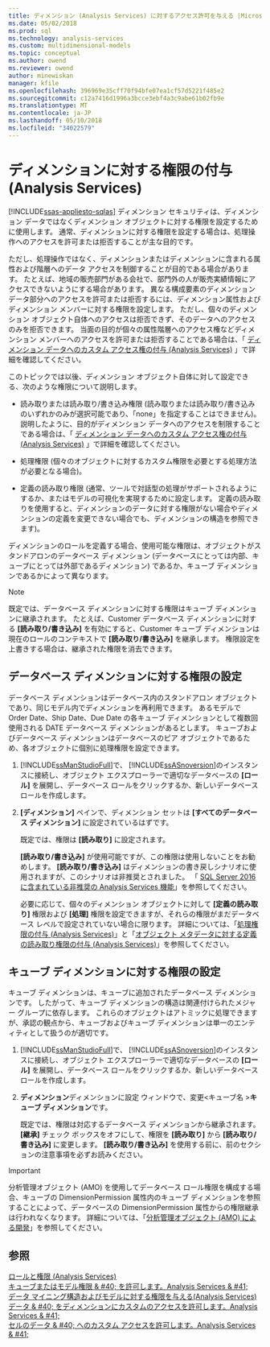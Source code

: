 ```yaml
---
title: ディメンション (Analysis Services) に対するアクセス許可を与える |Microsoft ドキュメント
ms.date: 05/02/2018
ms.prod: sql
ms.technology: analysis-services
ms.custom: multidimensional-models
ms.topic: conceptual
ms.author: owend
ms.reviewer: owend
author: minewiskan
manager: kfile
ms.openlocfilehash: 396969e35cff70f94bfe07ea1cf57d5221f485e2
ms.sourcegitcommit: c12a7416d1996a3bcce3ebf4a3c9abe61b02fb9e
ms.translationtype: MT
ms.contentlocale: ja-JP
ms.lasthandoff: 05/10/2018
ms.locfileid: "34022579"
---
```

# <a name="grant-permissions-on-a-dimension-analysis-services"></a>ディメンションに対する権限の付与 (Analysis Services)
[!INCLUDE[ssas-appliesto-sqlas](../../includes/ssas-appliesto-sqlas.md)]
  ディメンション セキュリティは、ディメンション データではなくディメンション オブジェクトに対する権限を設定するために使用します。 通常、ディメンションに対する権限を設定する場合は、処理操作へのアクセスを許可または拒否することが主な目的です。  
  
 ただし、処理操作ではなく、ディメンションまたはディメンションに含まれる属性および階層へのデータ アクセスを制御することが目的である場合があります。 たとえば、地域の販売部門がある会社で、部門外の人が販売実績情報にアクセスできないようにする場合があります。 異なる構成要素のディメンション データ部分へのアクセスを許可または拒否するには、ディメンション属性およびディメンション メンバーに対する権限を設定します。 ただし、個々のディメンション オブジェクト自体へのアクセスは拒否できず、そのデータへのアクセスのみを拒否できます。 当面の目的が個々の属性階層へのアクセス権などディメンション メンバーへのアクセスを許可または拒否することである場合は、「 [ディメンション データへのカスタム アクセス権の付与 &#40;Analysis Services&#41;](../../analysis-services/multidimensional-models/grant-custom-access-to-dimension-data-analysis-services.md) 」で詳細を確認してください。  
  
 このトピックでは以後、ディメンション オブジェクト自体に対して設定できる、次のような権限について説明します。  
  
-   読み取りまたは読み取り/書き込み権限 (読み取りまたは読み取り/書き込みのいずれかのみが選択可能であり、「none」を指定することはできません)。 説明したように、目的がディメンション データへのアクセスを制限することである場合は、「 [ディメンション データへのカスタム アクセス権の付与 &#40;Analysis Services&#41;](../../analysis-services/multidimensional-models/grant-custom-access-to-dimension-data-analysis-services.md) 」で詳細を確認してください。  
  
-   処理権限 (個々のオブジェクトに対するカスタム権限を必要とする処理方法が必要となる場合)。  
  
-   定義の読み取り権限 (通常、ツールで対話型の処理がサポートされるようにするか、またはモデルの可視化を実現するために設定します。 定義の読み取りを使用すると、ディメンションのデータに対する権限がない場合やディメンションの定義を変更できない場合でも、ディメンションの構造を参照できます)。  
  
 ディメンションのロールを定義する場合、使用可能な権限は、オブジェクトがスタンドアロンのデータベース ディメンション (データベースにとっては内部、キューブにとっては外部であるディメンション) であるか、キューブ ディメンションであるかによって異なります。  
  
> [!NOTE]  
>  既定では、データベース ディメンションに対する権限はキューブ ディメンションに継承されます。 たとえば、Customer データベース ディメンションに対する **[読み取り/書き込み]** を有効にすると、Customer キューブ ディメンションは現在のロールのコンテキストで **[読み取り/書き込み]** を継承します。 権限設定を上書きする場合は、継承された権限を消去できます。  
  
## <a name="set-permissions-on-a-database-dimension"></a>データベース ディメンションに対する権限の設定  
 データベース ディメンションはデータベース内のスタンドアロン オブジェクトであり、同じモデル内でディメンションを再利用できます。 あるモデルで Order Date、Ship Date、Due Date の各キューブ ディメンションとして複数回使用される DATE データベース ディメンションがあるとします。 キューブおよびデータベース ディメンションはデータベースのピア オブジェクトであるため、各オブジェクトに個別に処理権限を設定できます。  
  
1.  [!INCLUDE[ssManStudioFull](../../includes/ssmanstudiofull-md.md)]で、 [!INCLUDE[ssASnoversion](../../includes/ssasnoversion-md.md)]のインスタンスに接続し、オブジェクト エクスプローラーで適切なデータベースの **[ロール]** を展開し、データベース ロールをクリックするか、新しいデータベース ロールを作成します。  
  
2.  **[ディメンション]** ペインで、ディメンション セットは **[すべてのデータベース ディメンション]** に設定されているはずです。  
  
     既定では、権限は **[読み取り]** に設定されます。  
  
     **[読み取り/書き込み]** が使用可能ですが、この権限は使用しないことをお勧めします。 
  **[読み取り/書き込み]** はディメンションの書き戻しシナリオに使用されますが、このシナリオは非推奨とされました。 「 [SQL Server 2016 に含まれている非推奨の Analysis Services 機能](../../analysis-services/deprecated-analysis-services-features-in-sql-server-2016.md)」を参照してください。  
  
     必要に応じて、個々のディメンション オブジェクトに対して **[定義の読み取り]** 権限および **[処理]** 権限を設定できますが、それらの権限がまだデータベース レベルで設定されていない場合に限ります。 詳細については、「[処理権限の付与 &#40;Analysis Services&#41;](../../analysis-services/multidimensional-models/grant-process-permissions-analysis-services.md)」と「[オブジェクト メタデータに対する定義の読み取り権限の付与 &#40;Analysis Services&#41;](../../analysis-services/multidimensional-models/grant-read-definition-permissions-on-object-metadata-analysis-services.md)」を参照してください。  
  
## <a name="set-permissions-on-a-cube-dimension"></a>キューブ ディメンションに対する権限の設定  
 キューブ ディメンションは、キューブに追加されたデータベース ディメンションです。 したがって、キューブ ディメンションの構造は関連付けられたメジャー グループに依存します。 これらのオブジェクトはアトミックに処理できますが、承認の観点から、キューブおよびキューブ ディメンションは単一のエンティティとして扱うのが適切です。  
  
1.  [!INCLUDE[ssManStudioFull](../../includes/ssmanstudiofull-md.md)]で、 [!INCLUDE[ssASnoversion](../../includes/ssasnoversion-md.md)]のインスタンスに接続し、オブジェクト エクスプローラーで適切なデータベースの **[ロール]** を展開し、データベース ロールをクリックするか、新しいデータベース ロールを作成します。  
  
2.  **ディメンション**ディメンションに設定 ウィンドウで、変更\<キューブ名 >**キューブ ディメンション**です。  
  
     既定では、権限は対応するデータベース ディメンションから継承されます。 **[継承]** チェック ボックスをオフにして、権限を **[読み取り]** から **[読み取り/書き込み]** に変更します。 **[読み取り/書き込み]** を使用する前に、前のセクションの注意事項を必ずお読みください。  
  
> [!IMPORTANT]  
>  分析管理オブジェクト (AMO) を使用してデータベース ロール権限を構成する場合、キューブの DimensionPermission 属性内のキューブ ディメンションを参照することによって、データベースの DimensionPermission 属性からの権限継承は行われなくなります。 詳細については、「[分析管理オブジェクト &#40;AMO&#41; による開発](../../analysis-services/multidimensional-models/analysis-management-objects/developing-with-analysis-management-objects-amo.md)」を参照してください。  
  
## <a name="see-also"></a>参照  
 [ロールと権限 &#40;Analysis Services&#41;](../../analysis-services/multidimensional-models/roles-and-permissions-analysis-services.md)   
 [キューブまたはモデル権限 & #40; を許可します。Analysis Services & #41;](../../analysis-services/multidimensional-models/grant-cube-or-model-permissions-analysis-services.md)   
 [データ マイニング構造およびモデルに対する権限を与える&#40;Analysis Services&#41;](../../analysis-services/multidimensional-models/grant-permissions-on-data-mining-structures-and-models-analysis-services.md)   
 [データ & #40; をディメンションにカスタムのアクセスを許可します。Analysis Services & #41;](../../analysis-services/multidimensional-models/grant-custom-access-to-dimension-data-analysis-services.md)   
 [セルのデータ & #40; へのカスタム アクセスを許可します。Analysis Services & #41;](../../analysis-services/multidimensional-models/grant-custom-access-to-cell-data-analysis-services.md)  
  
  
